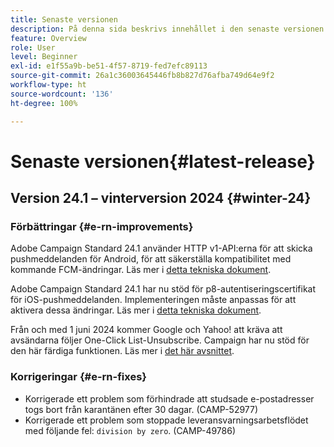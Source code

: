 ```yaml
---
title: Senaste versionen
description: På denna sida beskrivs innehållet i den senaste versionen av Campaign Standard
feature: Overview
role: User
level: Beginner
exl-id: e1f55a9b-be51-4f57-8719-fed7efc89113
source-git-commit: 26a1c36003645446fb8b827d76afba749d64e9f2
workflow-type: ht
source-wordcount: '136'
ht-degree: 100%

---
```



# Senaste versionen{#latest-release}

<!--
![Control Panel](assets/do-not-localize/cp-icon.png) **New Control Panel release**. [Learn more](https://experienceleague.adobe.com/docs/control-panel/using/release-notes.html){target="_blank"}.-->

## Version 24.1 – vinterversion 2024 {#winter-24}

### Förbättringar {#e-rn-improvements}

Adobe Campaign Standard 24.1 använder HTTP v1-API:erna för att skicka pushmeddelanden för Android, för att säkerställa kompatibilitet med kommande FCM-ändringar. Läs mer i [detta tekniska dokument](../../administration/using/push-technote.md).

Adobe Campaign Standard 24.1 har nu stöd för p8-autentiseringscertifikat för iOS-pushmeddelanden. Implementeringen måste anpassas för att aktivera dessa ändringar. Läs mer i [detta tekniska dokument](../../administration/using/push-technote.md).

Från och med 1 juni 2024 kommer Google och Yahoo! att kräva att avsändarna följer One-Click List-Unsubscribe. Campaign har nu stöd för den här färdiga funktionen. Läs mer i [det här avsnittet](../../administration/using/configuring-email-channel.md#email-channel-parameters).

### Korrigeringar {#e-rn-fixes}

* Korrigerade ett problem som förhindrade att studsade e-postadresser togs bort från karantänen efter 30 dagar. (CAMP-52977)
* Korrigerade ett problem som stoppade leveransvarningsarbetsflödet med följande fel: `division by zero`. (CAMP-49786)

